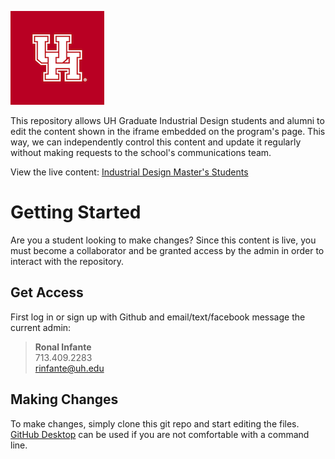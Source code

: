 ![](https://github.com/ronal-infante/UHID-iframe/blob/master/assets/images/interlocking-uh.png)

This repository allows UH Graduate Industrial Design students and alumni to edit the content shown in the iframe embedded on the program's page. This way, we can independently control this content and update it regularly without making requests to the school's communications team.

View the live content: [Industrial Design Master's Students](https://ronal-infante.github.io/UHID-graduate-showcase)

# Getting Started
Are you a student looking to make changes? Since this content is live, you must become a collaborator and be granted access by the admin in order to interact with the repository.

## Get Access
First log in or sign up with Github and email/text/facebook message the current admin:

>**Ronal Infante**\
>713.409.2283\
>rinfante@uh.edu


## Making Changes
To make changes, simply clone this git repo and start editing the files. [GitHub Desktop](https://desktop.github.com/) can be used if you are not comfortable with a command line.
